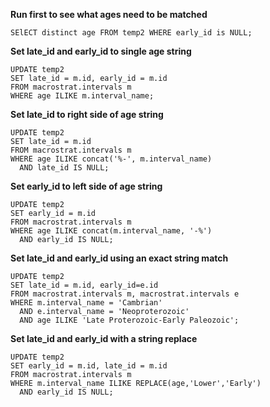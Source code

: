 **Run first to see what ages need to be matched**

```
SElECT distinct age FROM temp2 WHERE early_id is NULL;
```

**Set late_id and early_id to single age string**

```
UPDATE temp2 
SET late_id = m.id, early_id = m.id 
FROM macrostrat.intervals m
WHERE age ILIKE m.interval_name;
```

**Set late_id to right side of age string**

```
UPDATE temp2 
SET late_id = m.id 
FROM macrostrat.intervals m 
WHERE age ILIKE concat('%-', m.interval_name) 
  AND late_id IS NULL;
```

**Set early_id to left side of age string**

```
UPDATE temp2 
SET early_id = m.id 
FROM macrostrat.intervals m 
WHERE age ILIKE concat(m.interval_name, '-%') 
  AND early_id IS NULL;
```

**Set late_id and early_id using an exact string match**

```
UPDATE temp2 
SET late_id = m.id, early_id=e.id 
FROM macrostrat.intervals m, macrostrat.intervals e 
WHERE m.interval_name = 'Cambrian' 
  AND e.interval_name = 'Neoproterozoic' 
  AND age ILIKE 'Late Proterozoic-Early Paleozoic';
```

**Set late_id and early_id with a string replace**

```
UPDATE temp2 
SET early_id = m.id, late_id = m.id 
FROM macrostrat.intervals m 
WHERE m.interval_name ILIKE REPLACE(age,'Lower','Early') 
  AND early_id IS NULL;
```
